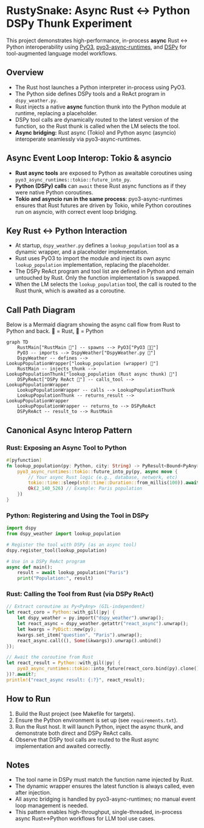 # RustySnake: Async Rust <-> Python DSPy Thunk Experiment

This project demonstrates high-performance, in-process **async** Rust <-> Python interoperability using [PyO3](https://github.com/PyO3/pyo3), [pyo3-async-runtimes](https://github.com/PyO3/pyo3-async-runtimes), and [DSPy](https://github.com/stanfordnlp/dspy) for tool-augmented language model workflows.

## Overview

- The Rust host launches a Python interpreter in-process using PyO3.
- The Python side defines DSPy tools and a ReAct program in `dspy_weather.py`.
- Rust injects a native **async** function thunk into the Python module at runtime, replacing a placeholder.
- DSPy tool calls are dynamically routed to the latest version of the function, so the Rust thunk is called when the LM selects the tool.
- **Async bridging:** Rust async (Tokio) and Python async (asyncio) interoperate seamlessly via pyo3-async-runtimes.

## Async Event Loop Interop: Tokio & asyncio

- **Rust async tools** are exposed to Python as awaitable coroutines using `pyo3_async_runtimes::tokio::future_into_py`.
- **Python (DSPy) calls** can `await` these Rust async functions as if they were native Python coroutines.
- **Tokio and asyncio run in the same process**: pyo3-async-runtimes ensures that Rust futures are driven by Tokio, while Python coroutines run on asyncio, with correct event loop bridging.

## Key Rust <-> Python Interaction

- At startup, `dspy_weather.py` defines a `lookup_population` tool as a dynamic wrapper, and a placeholder implementation.
- Rust uses PyO3 to import the module and inject its own async `lookup_population` implementation, replacing the placeholder.
- The DSPy ReAct program and tool list are defined in Python and remain untouched by Rust. Only the function implementation is swapped.
- When the LM selects the `lookup_population` tool, the call is routed to the Rust thunk, which is awaited as a coroutine.

## Call Path Diagram

Below is a Mermaid diagram showing the async call flow from Rust to Python and back. 🦀 = Rust, 🐍 = Python

```mermaid
graph TD
    RustMain["RustMain 🦀"] -- spawns --> PyO3["PyO3 🦀🐍"]
    PyO3 -- imports --> DspyWeather["DspyWeather.py 🐍"]
    DspyWeather -- defines --> LookupPopulationWrapper["lookup_population (wrapper) 🐍"]
    RustMain -- injects_thunk --> LookupPopulationThunk["lookup_population (Rust async thunk) 🦀"]
    DSPyReAct["DSPy ReAct 🐍"] -- calls_tool --> LookupPopulationWrapper
    LookupPopulationWrapper -- calls --> LookupPopulationThunk
    LookupPopulationThunk -- returns_result --> LookupPopulationWrapper
    LookupPopulationWrapper -- returns_to --> DSPyReAct
    DSPyReAct -- result_to --> RustMain
```

## Canonical Async Interop Pattern

### Rust: Exposing an Async Tool to Python
```rust
#[pyfunction]
fn lookup_population(py: Python, city: String) -> PyResult<Bound<PyAny>> {
    pyo3_async_runtimes::tokio::future_into_py(py, async move {
        // Your async Rust logic (e.g., database, network, etc)
        tokio::time::sleep(std::time::Duration::from_millis(100)).await;
        Ok(2_140_526) // Example: Paris population
    })
}
```

### Python: Registering and Using the Tool in DSPy
```python
import dspy
from dspy_weather import lookup_population

# Register the tool with DSPy (as an async tool)
dspy.register_tool(lookup_population)

# Use in a DSPy ReAct program
async def main():
    result = await lookup_population("Paris")
    print("Population:", result)
```

### Rust: Calling the Tool from Rust (via DSPy ReAct)
```rust
// Extract coroutine as Py<PyAny> (GIL-independent)
let react_coro = Python::with_gil(|py| {
    let dspy_weather = py.import("dspy_weather").unwrap();
    let react_async = dspy_weather.getattr("react_async").unwrap();
    let kwargs = PyDict::new(py);
    kwargs.set_item("question", "Paris").unwrap();
    react_async.call((), Some(&kwargs)).unwrap().unbind()
});

// Await the coroutine from Rust
let react_result = Python::with_gil(|py| {
    pyo3_async_runtimes::tokio::into_future(react_coro.bind(py).clone())
})?.await?;
println!("react_async result: {:?}", react_result);
```

## How to Run

1. Build the Rust project (see Makefile for targets).
2. Ensure the Python environment is set up (see `requirements.txt`).
3. Run the Rust host. It will launch Python, inject the async thunk, and demonstrate both direct and DSPy ReAct calls.
4. Observe that DSPy tool calls are routed to the Rust async implementation and awaited correctly.

## Notes
- The tool name in DSPy must match the function name injected by Rust.
- The dynamic wrapper ensures the latest function is always called, even after injection.
- All async bridging is handled by pyo3-async-runtimes; no manual event loop management is needed.
- This pattern enables high-throughput, single-threaded, in-process async Rust<->Python workflows for LLM tool use cases.
